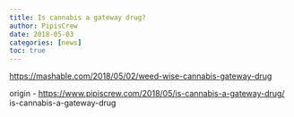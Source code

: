 ```yaml
---
title: Is cannabis a gateway drug?
author: PipisCrew
date: 2018-05-03
categories: [news]
toc: true
---
```


https://mashable.com/2018/05/02/weed-wise-cannabis-gateway-drug

origin - https://www.pipiscrew.com/2018/05/is-cannabis-a-gateway-drug/ is-cannabis-a-gateway-drug